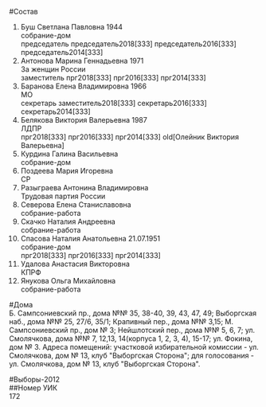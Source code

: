 #Состав  
1. Буш Светлана Павловна 1944  
    собрание-дом  
    председатель председатель2018[333] председатель2016[333] председатель2014[333]  
2. Антонова Марина Геннадьевна 1971  
    За женщин России  
    заместитель прг2018[333] прг2016[333] прг2014[333]  
3. Баранова Елена Владимировна 1966  
    МО  
    секретарь  заместитель2018[333] секретарь2016[333] секретарь2014[333]  
4. Белякова Виктория Валерьевна 1987  
    ЛДПР  
    прг2018[333] прг2016[333] прг2014[333] old[Олейник Виктория Валерьевна]  
5. Курдина Галина Васильевна  
    собрание-дом  
6. Поздеева Мария Игоревна  
    СР  
7. Разыграева Антонина Владимировна  
    Трудовая партия России  
8. Северова Елена Станиславовна  
    собрание-работа  
9. Скачко Наталия Андреевна  
    собрание-работа  
10. Спасова Наталия Анатольевна 21.07.1951  
    собрание-дом  
    прг2018[333] прг2016[333] прг2014[333]  
11. Удалова Анастасия Викторовна  
    КПРФ  
12. Янукова Ольга Михайловна  
    собрание-работа  
  
#Дома  
Б. Сампсониевский пр., дома №№ 35, 38-40, 39, 43, 47, 49; Выборгская наб., дома №№ 25, 27/6, 35/1; Крапивный пер., дома №№ 3,15; М. Сампсониевский пр., дом № 3; Нейшлотский пер., дома №№ 5, 6, 7; ул. Смолячкова, дома №№ 7, 12,13, 14(корпуса 1, 2, 3, 4), 15-17; ул. Фокина, дом № 3. Адреса помещений: участковой избирательной комиссии - ул. Смолячкова, дом № 13, клуб "Выборгская Сторона"; для голосования - ул. Смолячкова, дом № 13, клуб "Выборгская Сторона".  
  
#Выборы-2012  
##Номер УИК  
172  
